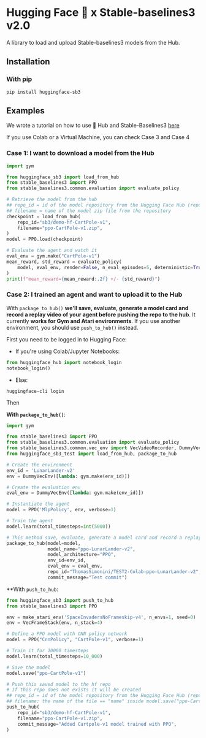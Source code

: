 # Hugging Face 🤗 x Stable-baselines3 v2.0

A library to load and upload Stable-baselines3 models from the Hub.

## Installation
### With pip
```
pip install huggingface-sb3
```

## Examples
We wrote a tutorial on how to use 🤗 Hub and Stable-Baselines3 [here](https://github.com/huggingface/huggingface_sb3/blob/main/Stable_Baselines_3_and_Hugging_Face_%F0%9F%A4%97_tutorial.ipynb)

If you use Colab or a Virtual Machine, you can check Case 3 and Case 4


### Case 1: I want to download a model from the Hub
```python
import gym

from huggingface_sb3 import load_from_hub
from stable_baselines3 import PPO
from stable_baselines3.common.evaluation import evaluate_policy

# Retrieve the model from the hub
## repo_id = id of the model repository from the Hugging Face Hub (repo_id = {organization}/{repo_name})
## filename = name of the model zip file from the repository
checkpoint = load_from_hub(
    repo_id="sb3/demo-hf-CartPole-v1",
    filename="ppo-CartPole-v1.zip",
)
model = PPO.load(checkpoint)

# Evaluate the agent and watch it
eval_env = gym.make("CartPole-v1")
mean_reward, std_reward = evaluate_policy(
    model, eval_env, render=False, n_eval_episodes=5, deterministic=True, warn=False
)
print(f"mean_reward={mean_reward:.2f} +/- {std_reward}")
```

### Case 2: I trained an agent and want to upload it to the Hub
With `package_to_hub()` **we'll save, evaluate, generate a model card and record a replay video of your agent before pushing the repo to the hub**.
It currently **works for Gym and Atari environments**. If you use another environment, you should use `push_to_hub()` instead.

First you need to be logged in to Hugging Face:
- If you're using Colab/Jupyter Notebooks:
```python
from huggingface_hub import notebook_login
notebook_login()
```
- Else:
```
huggingface-cli login
```
Then

**With `package_to_hub()`**:

```python
import gym

from stable_baselines3 import PPO
from stable_baselines3.common.evaluation import evaluate_policy
from stable_baselines3.common.vec_env import VecVideoRecorder, DummyVecEnv
from huggingface_sb3_test import load_from_hub, package_to_hub

# Create the environment
env_id = 'LunarLander-v2'
env = DummyVecEnv([lambda: gym.make(env_id)])

# Create the evaluation env
eval_env = DummyVecEnv([lambda: gym.make(env_id)])

# Instantiate the agent
model = PPO('MlpPolicy', env, verbose=1)

# Train the agent
model.learn(total_timesteps=int(5000))

# This method save, evaluate, generate a model card and record a replay video of your agent before pushing the repo to the hub
package_to_hub(model=model, 
               model_name="ppo-LunarLander-v2",
               model_architecture="PPO",
               env_id=env_id,
               eval_env = eval_env,
               repo_id="ThomasSimonini/TEST2-Colab-ppo-LunarLander-v2",
               commit_message="Test commit")
```


**With `push_to_hub`:
```python
from huggingface_sb3 import push_to_hub
from stable_baselines3 import PPO

env = make_atari_env('SpaceInvadersNoFrameskip-v4', n_envs=1, seed=0)
env = VecFrameStack(env, n_stack=4)

# Define a PPO model with CNN policy network
model = PPO("CnnPolicy", "CartPole-v1", verbose=1)

# Train it for 10000 timesteps
model.learn(total_timesteps=10_000)

# Save the model
model.save("ppo-CartPole-v1")

# Push this saved model to the hf repo
# If this repo does not exists it will be created
## repo_id = id of the model repository from the Hugging Face Hub (repo_id = {organization}/{repo_name})
## filename: the name of the file == "name" inside model.save("ppo-CartPole-v1")
push_to_hub(
    repo_id="sb3/demo-hf-CartPole-v1",
    filename="ppo-CartPole-v1.zip",
    commit_message="Added Cartpole-v1 model trained with PPO",
)
```
